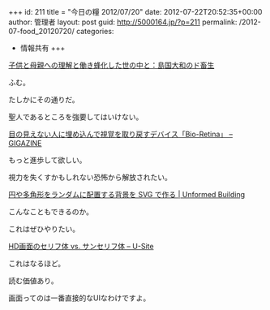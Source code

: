 +++
id: 211
title = "今日の糧 2012/07/20"
date: 2012-07-22T20:52:35+00:00
author: 管理者
layout: post
guid: http://5000164.jp/?p=211
permalink: /2012-07-food_20120720/
categories:
  - 情報共有
+++
<section> 

<div>
  <a href="http://dochikushow.blog3.fc2.com/blog-entry-2362.html">子供と母親への理解と働き蜂化した世の中と：島国大和のド畜生</a>
</div>

ふむ。
  
たしかにその通りだ。
  
聖人であるところを強要してはいけない。 </section> <section> 

<div>
  <a href="http://gigazine.net/news/20120719-laser-powered-bionic-eye/">目の見えない人に埋め込んで視覚を取り戻すデバイス「Bio-Retina」 &#8211; GIGAZINE</a>
</div>

もっと進歩して欲しい。
  
視力を失くすかもしれない恐怖から解放されたい。 </section> <section> 

<div>
  <a href="http://unformedbuilding.com/articles/random-geometric-pattern-background-with-svg/">円や多角形をランダムに配置する背景を SVG で作る | Unformed Building</a>
</div>

こんなこともできるのか。
  
これはぜひやりたい。 </section> <section> 

<div>
  <a href="http://www.usability.gr.jp/alertbox/web-typography.html">HD画面のセリフ体 vs. サンセリフ体 – U-Site</a>
</div>

これはなるほど。
  
読む価値あり。
  
画面ってのは一番直接的なUIなわけですよ。 </section>